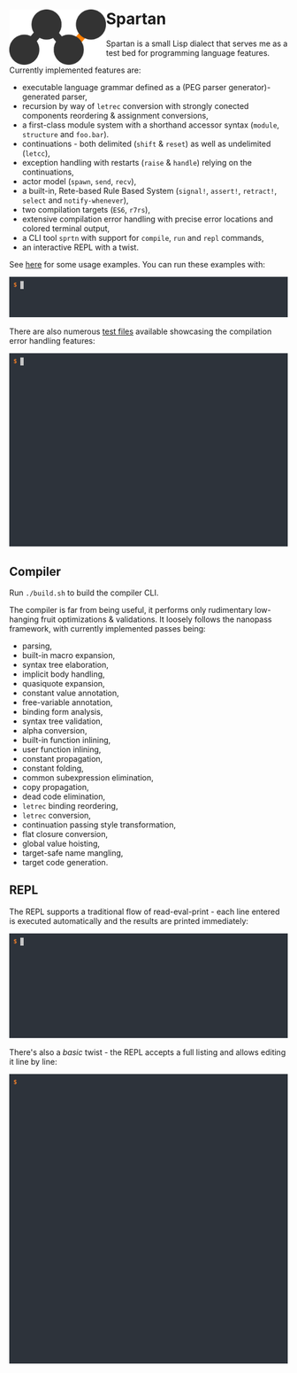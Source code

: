 <h1><img align="left" alt="foof" src="images/foof.png" height="100" />Spartan</h1>

Spartan is a small Lisp dialect that serves me as a test bed for programming language features.

Currently implemented features are:
- executable language grammar defined as a (PEG parser generator)-generated parser,
- recursion by way of `letrec` conversion with strongly conected components reordering & assignment conversions,
- a first-class module system with a shorthand accessor syntax (`module`, `structure` and `foo.bar`).
- continuations - both delimited (`shift` & `reset`) as well as undelimited (`letcc`),
- exception handling with restarts (`raise` & `handle`) relying on the continuations,
- actor model (`spawn`, `send`, `recv`),
- a built-in, Rete-based Rule Based System (`signal!`, `assert!`, `retract!`, `select` and `notify-whenever`),
- two compilation targets (`ES6`, `r7rs`),
- extensive compilation error handling with precise error locations and colored terminal output,
- a CLI tool `sprtn` with support for `compile`, `run` and `repl` commands,
- an interactive REPL with a twist.

See [here](examples) for some usage examples. You can run these examples with:

<p align="center"><img alt="hello" src="images/hello.gif" /></p

There are also numerous [test files](test/data/errors) available showcasing the compilation error handling features:

<p align="center"><img alt="errors" src="images/errors.gif" /></p>

## Compiler

Run `./build.sh` to build the compiler CLI.

The compiler is far from being useful, it performs only rudimentary low-hanging fruit optimizations & validations. It loosely follows the nanopass framework, with currently implemented passes being:

- parsing,
- built-in macro expansion,
- syntax tree elaboration,
- implicit body handling,
- quasiquote expansion,
- constant value annotation,
- free-variable annotation,
- binding form analysis,
- syntax tree validation,
- alpha conversion,
- built-in function inlining,
- user function inlining,
- constant propagation,
- constant folding,
- common subexpression elimination,
- copy propagation,
- dead code elimination,
- `letrec` binding reordering,
- `letrec` conversion,
- continuation passing style transformation,
- flat closure conversion,
- global value hoisting,
- target-safe name mangling,
- target code generation.

## REPL

The REPL supports a traditional flow of read-eval-print - each line entered is executed automatically and the results are printed immediately:

<p align="center"><img alt="repl" src="images/repl.gif" /></p>


There's also a _basic_ twist - the REPL accepts a full listing and allows editing it line by line:

<p align="center"><img alt="basic" src="images/basic.gif" /></p>
